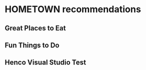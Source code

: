 # HOMETOWN recommendations

## Great Places to Eat

## Fun Things to Do

## Henco Visual Studio Test